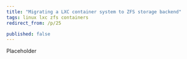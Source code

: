 ```yaml
---
title: "Migrating a LXC container system to ZFS storage backend"
tags: linux lxc zfs containers
redirect_from: /p/25

published: false
---
```


Placeholder
